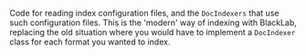 Code for reading index configuration files, and the `DocIndexers` that use such configuration files.
This is the 'modern' way of indexing with BlackLab, replacing the old situation
where you would have to implement a `DocIndexer` class for each format you wanted to index.
